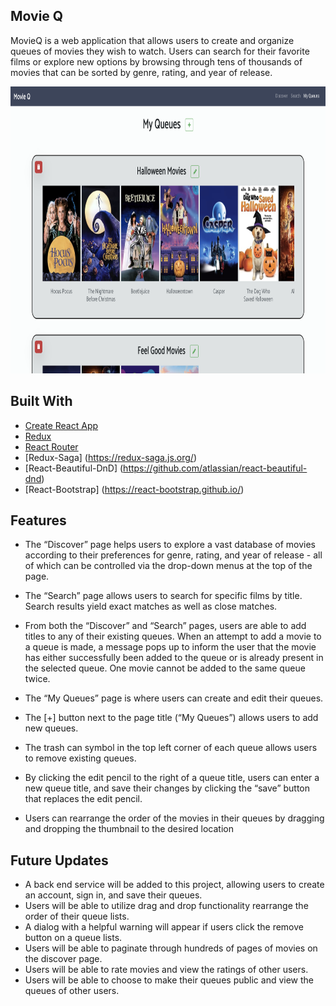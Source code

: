 ## Movie Q

MovieQ is a web application that allows users to create and organize queues of movies they wish to watch. Users can search for their favorite films or explore new options by browsing through tens of thousands of movies that can be sorted by genre, rating, and year of release. 

<img src='/public/movieQScreenShot.png' width='850px' height='459px' alt='screenshot'/>

## Built With

* [Create React App](https://github.com/facebookincubator/create-react-app)
* [Redux](https://redux.js.org/)
* [React Router](https://reacttraining.com/react-router/core/guides/philosophy)
* [Redux-Saga] (https://redux-saga.js.org/)
* [React-Beautiful-DnD] (https://github.com/atlassian/react-beautiful-dnd)
* [React-Bootstrap] (https://react-bootstrap.github.io/)

## Features

*	The “Discover” page helps users to explore a vast database of movies according to their preferences for genre, rating, and year of release - all of which can be controlled via the drop-down menus at the top of the page.  

* The “Search” page allows users to search for specific films by title. Search results yield exact matches as well as close matches. 

*	From both the “Discover” and “Search” pages, users are able to add titles to any of their existing queues. When an attempt to add a movie to a queue is made, a message pops up to inform the user that the movie has either successfully been added to the queue or is already present in the selected queue. One movie cannot be added to the same queue twice.

*	The “My Queues” page is where users can create and edit their queues. 

  *	The [+] button next to the page title (“My Queues”) allows users to add new queues. 
  *	The trash can symbol in the top left corner of each queue allows users to remove existing queues. 
  *	By clicking the edit pencil to the right of a queue title, users can enter a new queue title, and save their changes by clicking the “save” button that replaces the edit pencil. 
  *	Users can rearrange the order of the movies in their queues by dragging and dropping the thumbnail to the desired location


## Future Updates

* A back end service will be added to this project, allowing users to create an account, sign in, and save their queues.
* Users will be able to utilize drag and drop functionality rearrange the order of their queue lists.
* A dialog with a helpful warning will appear if users click the remove button on a queue lists.
* Users will be able to paginate through hundreds of pages of movies on the discover page.
* Users will be able to rate movies and view the ratings of other users.
* Users will be able to choose to make their queues public and view the queues of other users.
